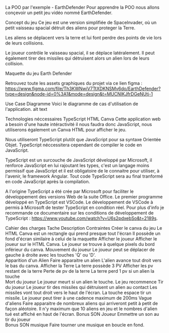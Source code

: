 La POO par l'exemple - EarthDefender
Pour apprendre la POO nous allons conçevoir un petit jeu vidéo nommé EarthDefender.

Concept du jeu
Ce jeu est une version simplifiée de SpaceInvader, où un petit vaisseau spacial détruit des aliens pour proteger la Terre.

Les aliens se déplacent vers la terre et lui font perdre des points de vie lors de leurs collisions.

Le joueur contrôle le vaisseau spacial, il se déplace latéralement. Il peut également tirer des missiles qui détruisent alors un alien lors de leurs collision.

Maquette du jeu Earth Defender

Retrouvez toute les assets graphiques du projet via ce lien figma : https://www.figma.com/file/Th3KWNwiV7TtXDKNSMv6do/EarthDefender?type=design&node-id=0%3A1&mode=design&t=MUCNIKJfrDGeNUtj-1

Use Case Diagramme
Voici le diagramme de cas d'utilisation de l'application. alt text

Technologies néccessaires
TypeScript
HTML Canva
Cette application web a besoin d'une haute intéractivité il nous faudra donc JavaScript, nous utiliserons également un Canva HTML pour afficher le jeu.

Nous utiliseront TypeScript plutôt que JavaScript pour sa syntaxe Orientée Objet. TypeScript néccessitera cependant de compiler le code en JavaScript.

TypeScript est un surcouche de JavaScript développé par Microsoft, il renforce JavaScript en lui rajoutant les types, c'est un langage moins permissif que JavaScript et il est obligatoire de le connaitre pour utiliser, à l'avenir, le framework Angular. Tout code TypeScript sera au final tranformé en code JavaScript après la compilation.

A l'origine TypeScript a été crée par Microsoft pour faciliter le développement des versions Web de la suite Office. Le premier programme développé en TypeScript est VSCode. Le développement de VSCode à permis à Microsoft de tester TypeScript en condition réel. Pour plus d'info je recommande ce documentaire sur les conditions de développement de TypeScript : https://www.youtube.com/watch?v=U6s2pdxebSo&t=2189s.

Cahier des charges
Tache	Description	Contraintes
Créer le canva du jeu	Le HTML Canva est un rectangle qui prend presque tout l'écran	Il possède un fond d'écran similaire à celui de la maquette
Afficher le joueur	Afficher le joueur sur le HTML Canva.	Le joueur se trouve à quelque pixels du bord inférieur du canva.
Mouvement du joueur	Le joueur peut se déplacer de gauche à droite avec les touches 'Q' ou 'D'.	
Apparition d'un Alien	Faire apparaitre un alien	L'alien avance tout droit vers le bas du canva.
Afficher la Terre	La terre possède 3 PV	Afficher les pv restant de la terre
Perte de pv de la terre	La terre perd 1 pv si un alien la touche	
Mort du joueur	Le joueur meurt si un alien le touche.	Le jeu recommence
Tir du joueur	Le joueur tir des missiles qui détruisent un alien au contact	Les missiles vont tout droit vers le haut de l'écran. La touche espace tir un missile. Le joueur peut tirer à une cadence maximum de 200ms
Vague d'aliens	Faire apparaitre de nombreux aliens qui arriveront petit à petit de façon aléotoire.	Il n'y maximum que 10 aliens en jeu et le nombres d'alien tué est affiché en haut de l'écran.
Bonus SON Joueur	Emmettre un son au tir du joueur	
Bonus SON musique	Faire tourner une musique en boucle en fond.
